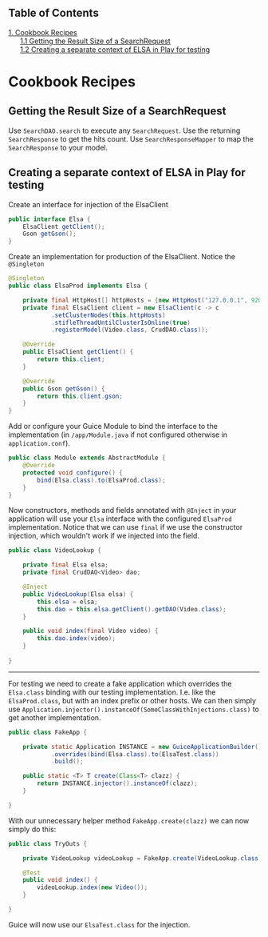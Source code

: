 ## Table of Contents
[1. Cookbook Recipes](#cookbook-recipes)<br>
&nbsp;&nbsp;&nbsp;&nbsp;&nbsp;&nbsp;[1.1 Getting the Result Size of a SearchRequest](#getting-the-result-size-of-a-searchrequest)<br>
&nbsp;&nbsp;&nbsp;&nbsp;&nbsp;&nbsp;[1.2 Creating a separate context of ELSA in Play for testing](#creating-a-separate-context-of-elsa-in-play-for-testing)<br>
# Cookbook Recipes
## Getting the Result Size of a SearchRequest

Use `SearchDAO.search` to execute any `SearchRequest`. Use the returning `SearchResponse` to get the hits count. Use `SearchResponseMapper` to map the `SearchResponse` to your model.

## Creating a separate context of ELSA in Play for testing

Create an interface for injection of the ElsaClient


```JAVA
public interface Elsa {
    ElsaClient getClient();
    Gson getGson();
}
```


Create an implementation for production of the ElsaClient. Notice the `@Singleton`


```JAVA
@Singleton
public class ElsaProd implements Elsa {

    private final HttpHost[] httpHosts = {new HttpHost("127.0.0.1", 9200, "http")};
    private final ElsaClient client = new ElsaClient(c -> c
            .setClusterNodes(this.httpHosts)
            .stifleThreadUntilClusterIsOnline(true)
            .registerModel(Video.class, CrudDAO.class));

    @Override
    public ElsaClient getClient() {
        return this.client;
    }

    @Override
    public Gson getGson() {
        return this.client.gson;
    }
}
```


Add or configure your Guice Module to bind the interface to the implementation (in `/app/Module.java` if not configured otherwise in `application.conf`).


```JAVA
public class Module extends AbstractModule {
    @Override
    protected void configure() {
        bind(Elsa.class).to(ElsaProd.class);
    }
}
```


Now constructors, methods and fields annotated with `@Inject` in your application will use your `Elsa` interface with the configured `ElsaProd` implementation. Notice that we can use `final` if we use the constructor injection, which wouldn't work if we injected into the field.


```JAVA
public class VideoLookup {

    private final Elsa elsa;
    private final CrudDAO<Video> dao;

    @Inject
    public VideoLookup(Elsa elsa) {
        this.elsa = elsa;
        this.dao = this.elsa.getClient().getDAO(Video.class);
    }

    public void index(final Video video) {
        this.dao.index(video);
    }
    
}
```

---

For testing we need to create a fake application which overrides the `Elsa.class` binding with our testing implementation. I.e. like the `ElsaProd.class`, but with an index prefix or other hosts. We can then simply use `Application.injector().instanceOf(SomeClassWithInjections.class)` to get another implementation. 


```JAVA
public class FakeApp {

    private static Application INSTANCE = new GuiceApplicationBuilder()
            .overrides(bind(Elsa.class).to(ElsaTest.class))
            .build();

    public static <T> T create(Class<T> clazz) {
        return INSTANCE.injector().instanceOf(clazz);
    }

}
```


With our unnecessary helper method `FakeApp.create(clazz)` we can now simply do this: 


```JAVA
public class TryOuts {

    private VideoLookup videoLookup = FakeApp.create(VideoLookup.class);

    @Test
    public void index() {
        videoLookup.index(new Video());
    }

}
```


Guice will now use our `ElsaTest.class` for the injection.

